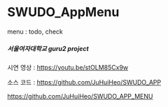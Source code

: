 # SWUDO_AppMenu
menu : todo, check


##### 서울여자대학교 guru2 project




시연 영상 : https://youtu.be/stOLM85Cx9w


소스 코드 :
https://github.com/JuHuiHeo/SWUDO_APP


https://github.com/JuHuiHeo/SWUDO_APP_MENU
